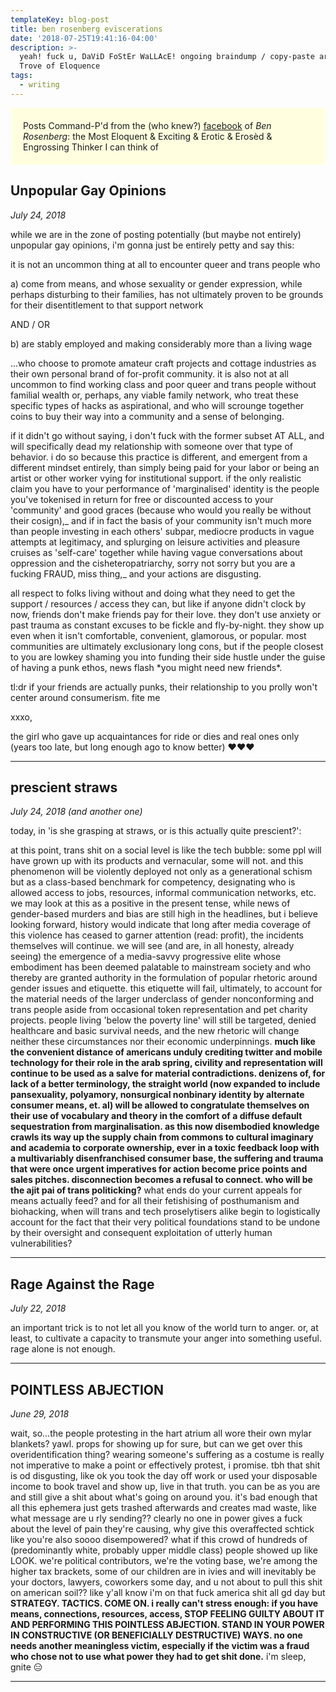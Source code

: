 ```yaml
---
templateKey: blog-post
title: ben rosenberg eviscerations
date: '2018-07-25T19:41:16-04:00'
description: >-
  yeah! fuck u, DaViD FoStEr WaLLAcE! ongoing braindump / copy-paste archive /
  Trove of Eloquence
tags:
  - writing
---
```


<div style="background-color: lightyellow; padding: 20px;">
Posts Command-P'd from the (who knew?) <a href="facebook.com/ntrdscpln">facebook</a> of <i>Ben Rosenberg</i>: the Most Eloquent & Exciting & Erotic & Erosèd & Engrossing Thinker I can think of
</div>

## Unpopular Gay Opinions

_July 24, 2018_

while we are in the zone of posting potentially (but maybe not entirely) unpopular gay opinions, i'm gonna just be entirely petty and say this:

it is not an uncommon thing at all to encounter queer and trans people who

a) come from means, and whose sexuality or gender expression, while perhaps disturbing to their families, has not ultimately proven to be grounds for their disentitlement to that support network

AND / OR

b) are stably employed and making considerably more than a living wage

...who choose to promote amateur craft projects and cottage industries as their own personal brand of for-profit community. it is also not at all uncommon to find working class and poor queer and trans people without familial wealth or, perhaps, any viable family network, who treat these specific types of hacks as aspirational, and who will scrounge together coins to buy their way into a community and a sense of belonging.

if it didn't go without saying, i don't fuck with the former subset AT ALL, and will specifically dead my relationship with someone over that type of behavior. i do so because this practice is different, and emergent from a different mindset entirely, than simply being paid for your labor or being an artist or other worker vying for institutional support. if the only realistic claim you have to your performance of 'marginalised' identity is the people you've tokenised in return for free or discounted access to your 'community' and good graces (because who would you really be without their cosign),_ and if in fact the basis of your community isn't much more than people investing in each others' subpar, mediocre products in vague attempts at legitimacy, and splurging on leisure activities and pleasure cruises as 'self-care' together while having vague conversations about oppression and the cisheteropatriarchy, sorry not sorry but you are a fucking FRAUD, miss thing,_ and your actions are disgusting.

all respect to folks living without and doing what they need to get the support / resources / access they can, but like if anyone didn't clock by now, friends don't make friends pay for their love. they don't use anxiety or past trauma as constant excuses to be fickle and fly-by-night. they show up even when it isn't comfortable, convenient, glamorous, or popular. most communities are ultimately exclusionary long cons, but if the people closest to you are lowkey shaming you into funding their side hustle under the guise of having a punk ethos, news flash \*you might need new friends\*.

tl:dr if your friends are actually punks, their relationship to you prolly won't center around consumerism. fite me

xxxo,

the girl who gave up acquaintances for ride or dies and real ones only (years too late, but long enough ago to know better) ❤❤❤

- - -

## prescient straws

_July 24, 2018 (and another one)_

today, in 'is she grasping at straws, or is this actually quite prescient?':

at this point, trans shit on a social level is like the tech bubble: some ppl will have grown up with its products and vernacular, some will not. and this phenomenon will be violently deployed not only as a generational schism but as a class-based benchmark for competency, designating who is allowed access to jobs, resources, informal communication networks, etc. we may look at this as a positive in the present tense, while news of gender-based murders and bias are still high in the headlines, but i believe looking forward, history would indicate that long after media coverage of this violence has ceased to garner attention (read: profit), the incidents themselves will continue. we will see (and are, in all honesty, already seeing) the emergence of a media-savvy progressive elite whose embodiment has been deemed palatable to mainstream society and who thereby are granted authority in the formulation of popular rhetoric around gender issues and etiquette. this etiquette will fail, ultimately, to account for the material needs of the larger underclass of gender nonconforming and trans people aside from occasional token representation and pet charity projects. people living 'below the poverty line' will still be targeted, denied healthcare and basic survival needs, and the new rhetoric will change neither these circumstances nor their economic underpinnings. **much like the convenient distance of americans unduly crediting twitter and mobile technology for their role in the arab spring, civility and representation will continue to be used as a salve for material contradictions. denizens of, for lack of a better terminology, the straight world (now expanded to include pansexuality, polyamory, nonsurgical nonbinary identity by alternate consumer means, et. al) will be allowed to congratulate themselves on their use of vocabulary and theory in the comfort of a diffuse default sequestration from marginalisation. as this now disembodied knowledge crawls its way up the supply chain from commons to cultural imaginary and academia to corporate ownership, ever in a toxic feedback loop with a multivariably disenfranchised consumer base, the suffering and trauma that were once urgent imperatives for action become price points and sales pitches. disconnection becomes a refusal to connect. who will be the ajit pai of trans politicking?** what ends do your current appeals for means actually feed? and for all their fetishising of posthumanism and biohacking, when will trans and tech proselytisers alike begin to logistically account for the fact that their very political foundations stand to be undone by their oversight and consequent exploitation of utterly human vulnerabilities?

- - -

## Rage Against the Rage

_July 22, 2018_

an important trick is to not let all you know of the world turn to anger. or, at least, to cultivate a capacity to transmute your anger into something useful. rage alone is not enough.

- - -

## POINTLESS ABJECTION

_June 29, 2018_

wait, so...the people protesting in the hart atrium all wore their own mylar blankets? yawl. props for showing up for sure, but can we get over this overidentification thing? wearing someone's suffering as a costume is really not imperative to make a point or effectively protest, i promise. tbh that shit is od disgusting, like ok you took the day off work or used your disposable income to book travel and show up, live in that truth. you can be as you are and still give a shit about what's going on around you. it's bad enough that all this ephemera just gets trashed afterwards and creates mad waste, like what message are u rly sending?? clearly no one in power gives a fuck about the level of pain they're causing, why give this overaffected schtick like you're also soooo disempowered? what if this crowd of hundreds of (predominantly white, probably upper middle class) people showed up like LOOK. we're political contributors, we're the voting base, we're among the higher tax brackets, some of our children are in ivies and will inevitably be your doctors, lawyers, coworkers some day, and u not about to pull this shit on american soil?? like y'all know i'm on that fuck america shit all gd day but **STRATEGY. TACTICS. COME ON. i really can't stress enough: if you have means, connections, resources, access, STOP FEELING GUILTY ABOUT IT AND PERFORMING THIS POINTLESS ABJECTION. STAND IN YOUR POWER IN CONSTRUCTIVE (OR BENEFICIALLY DESTRUCTIVE) WAYS. no one needs another meaningless victim, especially if the victim was a fraud who chose not to use what power they had to get shit done.** i'm sleep, gnite  😑

- - -
